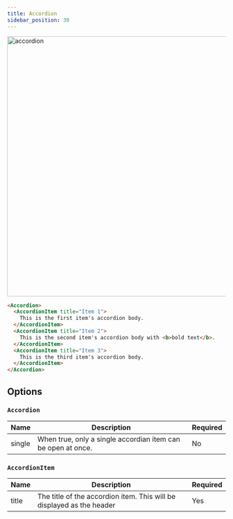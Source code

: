 ```yaml
---
title: Accordion
sidebar_position: 30
---
```


<img src="/img/accordion.png" alt="accordion" width="600"/>

```markdown
<Accordion>
  <AccordionItem title="Item 1">
    This is the first item's accordion body.
  </AccordionItem>
  <AccordionItem title="Item 2">
    This is the second item's accordion body with <b>bold text</b>.
  </AccordionItem>
  <AccordionItem title="Item 3">
    This is the third item's accordion body.
  </AccordionItem>
</Accordion>
```

## Options

### `Accordion`

| Name   | Description                                                             | Required | 
|--------|-------------------------------------------------------------------------|----------|
| single  | When true, only a single accordian item can be open at once.           | No      | 


### `AccordionItem`

| Name   | Description                                                             | Required | 
|--------|-------------------------------------------------------------------------|----------|
| title  | The title of the accordion item. This will be displayed as the header   | Yes      | 
